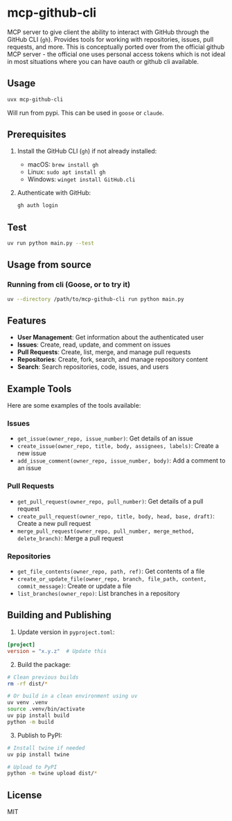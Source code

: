 # mcp-github-cli

MCP server to give client the ability to interact with GitHub through the GitHub CLI (`gh`). Provides tools for working with repositories, issues, pull requests, and more. This is conceptually ported over from the official github MCP server - the official one uses personal access tokens which is not ideal in most situations where you can have oauth or github cli available.

## Usage

```sh
uvx mcp-github-cli
```

Will run from pypi. This can be used in `goose` or `claude`.

## Prerequisites

1. Install the GitHub CLI (`gh`) if not already installed:
   - macOS: `brew install gh`
   - Linux: `sudo apt install gh`
   - Windows: `winget install GitHub.cli`

2. Authenticate with GitHub:
   ```sh
   gh auth login
   ```

## Test

```sh
uv run python main.py --test
```

## Usage from source

### Running from cli (Goose, or to try it)

```sh
uv --directory /path/to/mcp-github-cli run python main.py
```

## Features

- **User Management**: Get information about the authenticated user
- **Issues**: Create, read, update, and comment on issues
- **Pull Requests**: Create, list, merge, and manage pull requests
- **Repositories**: Create, fork, search, and manage repository content
- **Search**: Search repositories, code, issues, and users

## Example Tools

Here are some examples of the tools available:

### Issues

- `get_issue(owner_repo, issue_number)`: Get details of an issue
- `create_issue(owner_repo, title, body, assignees, labels)`: Create a new issue
- `add_issue_comment(owner_repo, issue_number, body)`: Add a comment to an issue

### Pull Requests

- `get_pull_request(owner_repo, pull_number)`: Get details of a pull request
- `create_pull_request(owner_repo, title, body, head, base, draft)`: Create a new pull request
- `merge_pull_request(owner_repo, pull_number, merge_method, delete_branch)`: Merge a pull request

### Repositories

- `get_file_contents(owner_repo, path, ref)`: Get contents of a file
- `create_or_update_file(owner_repo, branch, file_path, content, commit_message)`: Create or update a file
- `list_branches(owner_repo)`: List branches in a repository

## Building and Publishing

1. Update version in `pyproject.toml`:

```toml
[project]
version = "x.y.z"  # Update this
```

2. Build the package:

```bash
# Clean previous builds
rm -rf dist/*

# Or build in a clean environment using uv
uv venv .venv
source .venv/bin/activate
uv pip install build
python -m build
```

3. Publish to PyPI:

```bash
# Install twine if needed
uv pip install twine

# Upload to PyPI
python -m twine upload dist/*
```

## License

MIT